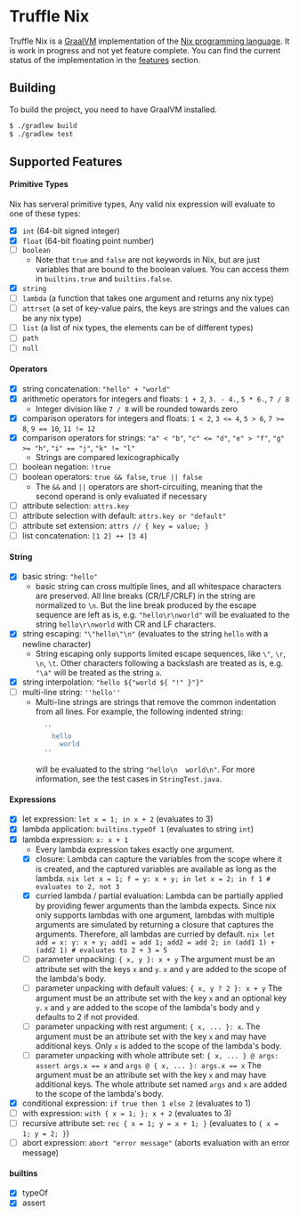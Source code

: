 # Truffle Nix

Truffle Nix is a [GraalVM](http://graalvm.org/) implementation of the [Nix programming language](https://nix.dev/manual/nix/2.18/language/).
It is work in progress and not yet feature complete.
You can find the current status of the implementation in the [features](#Supported%20Features) section.

## Building

To build the project, you need to have GraalVM installed.

```bash
$ ./gradlew build
$ ./gradlew test
```

## Supported Features

#### Primitive Types

Nix has serveral primitive types, Any valid nix expression will evaluate to one of these types:
- [x] `int` (64-bit signed integer)
- [x] `float` (64-bit floating point number)
- [ ] `boolean`
    - Note that `true` and `false` are not keywords in Nix, but are just variables that are bound to the boolean values. You can access them in `builtins.true` and `builtins.false`.
- [x] `string`
- [ ] `lambda` (a function that takes one argument and returns any nix type)
- [ ] `attrset` (a set of key-value pairs, the keys are strings and the values can be any nix type)
- [ ] `list` (a list of nix types, the elements can be of different types)
- [ ] `path`
- [ ] `null`

#### Operators

- [x] string concatenation: `"hello" + "world"`
- [x] arithmetic operators for integers and floats: `1 + 2`, `3. - 4.`, `5 * 6.`, `7 / 8`
    - Integer division like `7 / 8` will be rounded towards zero
- [x] comparison operators for integers and floats: `1 < 2`, `3 <= 4`, `5 > 6`, `7 >= 8`, `9 == 10`, `11 != 12`
- [x] comparison operators for strings: `"a" < "b"`, `"c" <= "d"`, `"e" > "f"`, `"g" >= "h"`, `"i" == "j"`, `"k" != "l"`
    - Strings are compared lexicographically
- [ ] boolean negation: `!true`
- [ ] boolean operators: `true && false`, `true || false`
    - The `&&` and `||` operators are short-circuiting, meaning that the second operand is only evaluated if necessary
- [ ] attribute selection: `attrs.key`
- [ ] attribute selection with default: `attrs.key or "default"`
- [ ] attribute set extension: `attrs // { key = value; }`
- [ ] list concatenation: `[1 2] ++ [3 4]`

#### String

- [x] basic string: `"hello"`
    - basic string can cross multiple lines, and all whitespace characters are preserved. All line breaks (CR/LF/CRLF) in the string are normalized to `\n`. But the line break produced by the escape sequence are left as is, e.g. `"hello\r\nworld"` will be evaluated to the string `hello\r\nworld` with CR and LF characters.
- [x] string escaping: `"\"hello\"\n"` (evaluates to the string `hello` with a newline character)
    - String escaping only supports limited escape sequences, like `\"`, `\r`, `\n`, `\t`. Other characters following a backslash are treated as is, e.g. `"\a"` will be treated as the string `a`.
- [x] string interpolation: `"hello ${"world ${ "!" }"}"`
- [ ] multi-line string: `''hello''`
    - Multi-line strings are strings that remove the common indentation from all lines.
        For example, the following indented string:
        ```nix
          ''
            hello
              world
          ''
        ```
        will be evaluated to the string `"hello\n  world\n"`.
        For more information, see the test cases in `StringTest.java`.

#### Expressions

- [x] let expression: `let x = 1; in x + 2` (evaluates to 3)
- [x] lambda application: `builtins.typeOf 1` (evaluates to string `int`)
- [x] lambda expression: `x: x + 1`
    - Every lambda expression takes exactly one argument.
    - [x] closure: Lambda can capture the variables from the scope where it is created, and the captured variables are available as long as the lambda.
            ```nix
            let
                x = 1;
                f = y: x + y;
            in
                let
                    x = 2;
                in
                    f 1 # evaluates to 2, not 3
            ```
    - [x] curried lambda / partial evaluation: Lambda can be partially applied by providing fewer arguments than the lambda expects. Since nix only supports lambdas with one argument, lambdas with multiple arguments are simulated by returning a closure that captures the arguments. Therefore, all lambdas are curried by default.
            ```nix
            let
                add = x: y: x + y;
                add1 = add 1;
                add2 = add 2;
            in
                (add1 1) + (add2 1) # evaluates to 2 + 3 = 5
            ```
    - [ ] parameter unpacking: `{ x, y }: x + y`
        The argument must be an attribute set with the keys `x` and `y`. `x` and `y` are added to the scope of the lambda's body.
    - [ ] parameter unpacking with default values: `{ x, y ? 2 }: x + y`
        The argument must be an attribute set with the key `x` and an optional key `y`. `x` and `y` are added to the scope of the lambda's body and `y` defaults to 2 if not provided.
    - [ ] parameter unpacking with rest argument: `{ x, ... }: x`.
        The argument must be an attribute set with the key `x` and may have additional keys. Only `x` is added to the scope of the lambda's body.
    - [ ] parameter unpacking with whole attribute set: `{ x, ... } @ args: assert args.x == x` and `args @ { x, ... }: args.x == x`
        The argument must be an attribute set with the key `x` and may have additional keys. The whole attribute set named `args` and `x` are added to the scope of the lambda's body.
- [x] conditional expression: `if true then 1 else 2` (evaluates to 1)
- [ ] with expression: `with { x = 1; }; x + 2` (evaluates to 3)
- [ ] recursive attribute set: `rec { x = 1; y = x + 1; }` (evaluates to `{ x = 1; y = 2; }`)
- [ ] abort expression: `abort "error message"` (aborts evaluation with an error message)

#### builtins

- [x] typeOf
- [x] assert